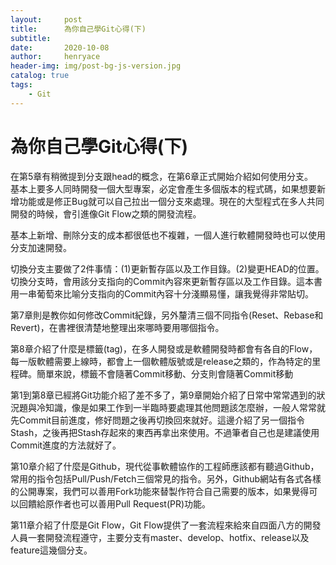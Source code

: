 ```yaml
---
layout:     post
title:      為你自己學Git心得(下)
subtitle:   
date:       2020-10-08
author:     henryace
header-img: img/post-bg-js-version.jpg
catalog: true
tags:
    - Git
---
```

# 為你自己學Git心得(下)

在第5章有稍微提到分支跟head的概念，在第6章正式開始介紹如何使用分支。<br>
基本上要多人同時開發一個大型專案，必定會產生多個版本的程式碼，如果想要新增功能或是修正Bug就可以自己拉出一個分支來處理。現在的大型程式在多人共同開發的時候，會引進像Git Flow之類的開發流程。<br>

基本上新增、刪除分支的成本都很低也不複雜，一個人進行軟體開發時也可以使用分支加速開發。<br>

切換分支主要做了2件事情：(1)更新暫存區以及工作目錄。(2)變更HEAD的位置。切換分支時，會用該分支指向的Commit內容來更新暫存區以及工作目錄。這本書用一串葡萄來比喻分支指向的Commit內容十分淺顯易懂，讓我覺得非常貼切。

第7章則是教你如何修改Commit紀錄，另外釐清三個不同指令(Reset、Rebase和Revert)，在書裡很清楚地整理出來哪時要用哪個指令。

第8章介紹了什麼是標籤(tag)，在多人開發或是軟體開發時都會有各自的Flow，每一版軟體需要上線時，都會上一個軟體版號或是release之類的，作為特定的里程碑。簡單來說，標籤不會隨著Commit移動、分支則會隨著Commit移動

第1到第8章已經將Git功能介紹了差不多了，第9章開始介紹了日常中常常遇到的狀況題與冷知識，像是如果工作到一半臨時要處理其他問題該怎麼辦，一般人常常就先Commit目前進度，修好問題之後再切換回來就好。這邊介紹了另一個指令Stash，之後再把Stash存起來的東西再拿出來使用。不過筆者自己也是建議使用Commit進度的方法就好了。

第10章介紹了什麼是Github，現代從事軟體協作的工程師應該都有聽過Github，常用的指令包括Pull/Push/Fetch三個常見的指令。另外，Github網站有各式各樣的公開專案，我們可以善用Fork功能來替製作符合自己需要的版本，如果覺得可以回饋給原作者也可以善用Pull Request(PR)功能。

第11章介紹了什麼是Git Flow，Git Flow提供了一套流程來給來自四面八方的開發人員一套開發流程遵守，主要分支有master、develop、hotfix、release以及feature這幾個分支。

